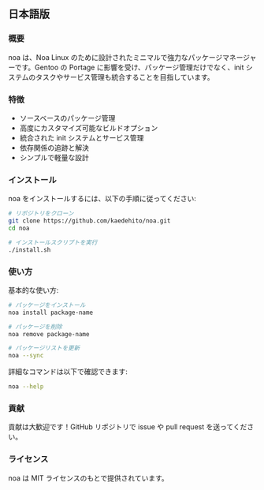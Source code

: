 ## 日本語版

### 概要
noa は、Noa Linux のために設計されたミニマルで強力なパッケージマネージャーです。Gentoo の Portage に影響を受け、パッケージ管理だけでなく、init システムのタスクやサービス管理も統合することを目指しています。

### 特徴
- ソースベースのパッケージ管理
- 高度にカスタマイズ可能なビルドオプション
- 統合された init システムとサービス管理
- 依存関係の追跡と解決
- シンプルで軽量な設計

### インストール
noa をインストールするには、以下の手順に従ってください:

```sh
# リポジトリをクローン
git clone https://github.com/kaedehito/noa.git
cd noa

# インストールスクリプトを実行
./install.sh
```

### 使い方
基本的な使い方:

```sh
# パッケージをインストール
noa install package-name

# パッケージを削除
noa remove package-name

# パッケージリストを更新
noa --sync
```

詳細なコマンドは以下で確認できます:
```sh
noa --help
```

### 貢献
貢献は大歓迎です！GitHub リポジトリで issue や pull request を送ってください。

### ライセンス
noa は MIT ライセンスのもとで提供されています。


